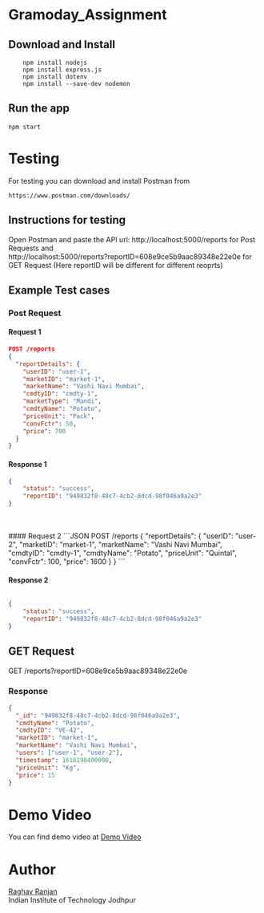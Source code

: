 # Gramoday_Assignment

## Download and Install

```
    npm install nodejs
    npm install express.js
    npm install dotenv
    npm install --save-dev nodemon
```

## Run the app


    npm start


# Testing

For testing you can download and install Postman from

```
https://www.postman.com/downloads/
```

## Instructions for testing
Open Postman and paste the API url: http://localhost:5000/reports for Post Requests and<br/> http://localhost:5000/reports?reportID=608e9ce5b9aac89348e22e0e for GET Request (Here reportID will be different for different reoprts)

## Example Test cases

### Post Request

#### Request 1
```JSON
POST /reports
{
  "reportDetails": {
    "userID": "user-1",
    "marketID": "market-1",
    "marketName": "Vashi Navi Mumbai",
    "cmdtyID": "cmdty-1",
    "marketType": "Mandi",
    "cmdtyName": "Potato",
    "priceUnit": "Pack",
    "convFctr": 50,
    "price": 700
  }
}
```

#### Response 1
```JSON
{
	"status": "success",
	"reportID": "949832f8-48c7-4cb2-8dcd-98f046a9a2e3"
}
```

<br/>
<br/>
#### Request 2
```JSON
POST /reports
{ 
    "reportDetails": {
      "userID": "user-2",
      "marketID": "market-1",
      "marketName": "Vashi Navi Mumbai",
      "cmdtyID": "cmdty-1",
      "cmdtyName": "Potato",
      "priceUnit": "Quintal",
      "convFctr": 100,
      "price": 1600
    }
}
```

#### Response 2
```JSON

{
	"status": "success",
	"reportID": "949832f8-48c7-4cb2-8dcd-98f046a9a2e3"
}
```

## GET Request

GET /reports?reportID=608e9ce5b9aac89348e22e0e

### Response
```JSON
{
  "_id": "949832f8-48c7-4cb2-8dcd-98f046a9a2e3",
  "cmdtyName": "Potato",
  "cmdtyID": "VE-42",
  "marketID": "market-1",
  "marketName": "Vashi Navi Mumbai",
  "users": ["user-1", "user-2"],
  "timestamp": 1616198400000,
  "priceUnit": "Kg",
  "price": 15
}
```

# Demo Video 
 
 You can find demo video at [Demo Video](https://drive.google.com/drive/folders/1z28xBmJ3yVXteSe8-ReGEKDQabhKmUNE?usp=sharing)
 
 # Author
 [Raghav Ranjan](https://raghavranjan005.github.io/)<br/>
 Indian Institute of Technology Jodhpur
 

